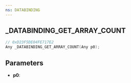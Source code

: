 ```yaml
---
ns: DATABINDING
---
```

## _DATABINDING_GET_ARRAY_COUNT

```c
// 0xD23F5DE04FE717E2
Any _DATABINDING_GET_ARRAY_COUNT(Any p0);
```

## Parameters
* **p0**:
